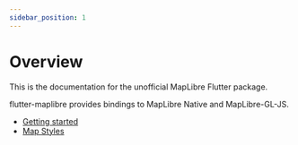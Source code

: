 ```yaml
---
sidebar_position: 1
---
```


# Overview

This is the documentation for the unofficial MapLibre Flutter package. 

flutter-maplibre provides bindings to MapLibre Native and MapLibre-GL-JS.

- [Getting started](getting-started/add-dependency)
- [Map Styles](map-styles)
